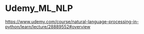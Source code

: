 # Udemy_ML_NLP

https://www.udemy.com/course/natural-language-processing-in-python/learn/lecture/28889552#overview
